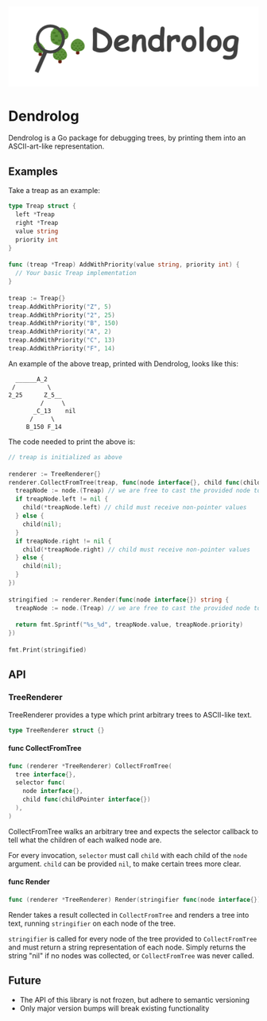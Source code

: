 ![logo](./logo.png)

# Dendrolog

Dendrolog is a Go package for debugging trees, by printing them into an ASCII-art-like representation.

## Examples

Take a treap as an example:

```go
type Treap struct {
  left *Treap
  right *Treap
  value string
  priority int
}

func (treap *Treap) AddWithPriority(value string, priority int) {
  // Your basic Treap implementation
}

treap := Treap{}
treap.AddWithPriority("Z", 5)
treap.AddWithPriority("2", 25)
treap.AddWithPriority("B", 150)
treap.AddWithPriority("A", 2)
treap.AddWithPriority("C", 13)
treap.AddWithPriority("F", 14)
```

An example of the above treap, printed with Dendrolog, looks like this:

```
  ______A_2
 /         \
2_25      Z_5__
         /     \
       _C_13    nil
      /     \
     B_150 F_14
```

The code needed to print the above is:

```go
// treap is initialized as above

renderer := TreeRenderer{}
renderer.CollectFromTree(treap, func(node interface{}, child func(childPointer interface{})) {
  treapNode := node.(Treap) // we are free to cast the provided node to whatever we want
  if treapNode.left != nil {
    child(*treapNode.left) // child must receive non-pointer values
  } else {
    child(nil);
  }
  if treapNode.right != nil {
    child(*treapNode.right) // child must receive non-pointer values
  } else {
    child(nil);
  }
})

stringified := renderer.Render(func(node interface{}) string {
  treapNode := node.(Treap) // we are free to cast the provided node to whatever we want

  return fmt.Sprintf("%s_%d", treapNode.value, treapNode.priority)
})

fmt.Print(stringified)
```

## API

### TreeRenderer

TreeRenderer provides a type which print arbitrary trees to ASCII-like text.

```go
type TreeRenderer struct {}
```

#### func CollectFromTree

```go
func (renderer *TreeRenderer) CollectFromTree(
  tree interface{},
  selector func(
    node interface{},
    child func(childPointer interface{})
  ),
)
```

CollectFromTree walks an arbitrary tree and expects the selector callback to tell what the children of each walked node are.

For every invocation, `selector` must call `child` with each child of the `node` argument. `child` can be provided `nil`, to make certain trees more clear.

#### func Render

```go
func (renderer *TreeRenderer) Render(stringifier func(node interface{}) string) string
```

Render takes a result collected in `CollectFromTree` and renders a tree into text, running `stringifier` on each node of the tree.

`stringifier` is called for every node of the tree provided to `CollectFromTree` and must return a string representation of each node.
Simply returns the string "nil" if no nodes was collected, or `CollectFromTree` was never called.

## Future

* The API of this library is not frozen, but adhere to semantic versioning
* Only major version bumps will break existing functionality
